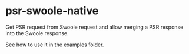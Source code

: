 # psr-swoole-native
Get PSR request from Swoole request and allow merging a PSR response into the Swoole response.

See how to use it in the examples folder.
